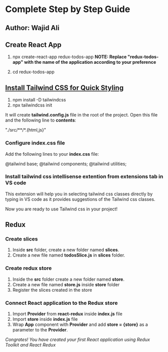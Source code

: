 # Complete Step by Step Guide

## Author: Wajid Ali

## Create React App
1. npx create-react-app redux-todos-app
**NOTE: Replace "redux-todos-app" with the name of the application according to your preference**

2. cd redux-todos-app

## [Install Tailwind CSS for Quick Styling](https://tailwindcss.com/docs/installation)
1. npm install -D tailwindcss
2. npx tailwindcss init

It will create **tailwind.config.js** file in the root of the project. Open this file and the following line to **contents**:

"./src/**/*.{html,js}"


### Configure index.css file
Add the following lines to your **index.css** file:

@tailwind base;
@tailwind components;
@tailwind utilities;


### Install **tailwind css intellisense** extention from extensions tab in VS code
This extension will help you in selecting tailwind css classes directly by typing in VS code as it provides suggestions of the Tailwind css classes.

Now you are ready to use Tailwind css in your project!

## Redux
### Create slices
1. Inside **src** folder, create a new folder named **slices**.
2. Create a new file named **todosSlice.js** in **slices** folder.


### Create redux store
1. Inside the **src** folder create a new folder named **store**.
2. Create a new file named **store.js** inside **store** folder
3. Register the slices created in the store

### Connect React application to the Redux store
1. Import **Provider** from **react-redux** inside **index.js** file
2. Import **store** inside **index.js** file
3. Wrap **App** component with **Provider** and add **store = {store}** as a parameter to the **Provider**.

*Congrates! You have created your first React application using Redux Toolkit and React Redux*
